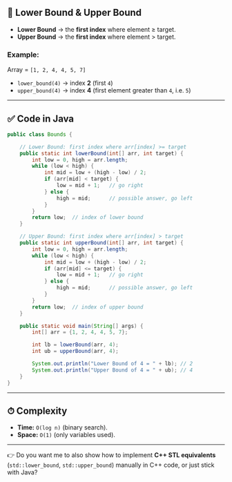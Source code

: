 ## 🔹 **Lower Bound & Upper Bound**

* **Lower Bound** → the **first index** where element ≥ target.
* **Upper Bound** → the **first index** where element > target.

### Example:

Array = `[1, 2, 4, 4, 5, 7]`

* `lower_bound(4)` → index **2** (first `4`)
* `upper_bound(4)` → index **4** (first element greater than `4`, i.e. `5`)

---

## ✅ Code in Java

```java
public class Bounds {

    // Lower Bound: first index where arr[index] >= target
    public static int lowerBound(int[] arr, int target) {
        int low = 0, high = arr.length;
        while (low < high) {
            int mid = low + (high - low) / 2;
            if (arr[mid] < target) {
                low = mid + 1;   // go right
            } else {
                high = mid;      // possible answer, go left
            }
        }
        return low;  // index of lower bound
    }

    // Upper Bound: first index where arr[index] > target
    public static int upperBound(int[] arr, int target) {
        int low = 0, high = arr.length;
        while (low < high) {
            int mid = low + (high - low) / 2;
            if (arr[mid] <= target) {
                low = mid + 1;   // go right
            } else {
                high = mid;      // possible answer, go left
            }
        }
        return low;  // index of upper bound
    }

    public static void main(String[] args) {
        int[] arr = {1, 2, 4, 4, 5, 7};

        int lb = lowerBound(arr, 4);
        int ub = upperBound(arr, 4);

        System.out.println("Lower Bound of 4 = " + lb); // 2
        System.out.println("Upper Bound of 4 = " + ub); // 4
    }
}
```

---

## ⏱ Complexity

* **Time:** `O(log n)` (binary search).
* **Space:** `O(1)` (only variables used).

---

👉 Do you want me to also show how to implement **C++ STL equivalents** (`std::lower_bound`, `std::upper_bound`) manually in C++ code, or just stick with Java?

